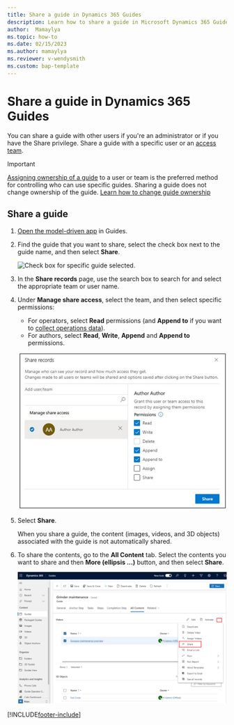 ```yaml
---
title: Share a guide in Dynamics 365 Guides
description: Learn how to share a guide in Microsoft Dynamics 365 Guides by using an access team.
author:  Mamaylya
ms.topic: how-to
ms.date: 02/15/2023
ms.author: mamaylya
ms.reviewer: v-wendysmith
ms.custom: bap-template
---
```


# Share a guide in Dynamics 365 Guides

You can share a guide with other users if you're an administrator or if you have the Share privilege. Share a guide with a specific user or an [access team](admin-access-teams.md).

> [!IMPORTANT]
> [Assigning ownership of a guide](admin-access-assign.md) to a user or team is the preferred method for controlling who can use specific guides. Sharing a guide does not change ownership of the guide. [Learn how to change guide ownership](admin-access-assign.md)

## Share a guide

1. [Open the model-driven app](open-model-driven-app.md) in Guides.

1. Find the guide that you want to share, select the check box next to the guide name, and then select **Share**.

    ![Check box for specific guide selected.](media/access-teams-19.PNG "Check box for specific guide selected")

1. In the **Share records** page, use the search box to search for and select the appropriate team or user name.

1. Under **Manage share access**, select the team, and then select specific permissions:

   - For operators, select **Read** permissions (and **Append to** if you want to [collect operations data](analytics-overview.md)).
   - For authors, select **Read**, **Write**, **Append** and **Append to** permissions.

    ![Screen shot of Manage share section.](media/manage-share-access.jpg "Screen shot of Manage share section")

1. Select **Share**.

   When you share a guide, the content (images, videos, and 3D objects) associated with the guide is not automatically shared.  

1. To share the contents, go to the **All Content** tab. Select the contents you want to share and then **More (ellipsis ...)** button, and then select **Share**.

   ![Screenshot of All Content tab in the Guides model-driven app.](media/mda-all-content-tab.PNG "Screenshot of All Content tab in the Guides model-driven app") 

[!INCLUDE[footer-include](../includes/footer-banner.md)]
